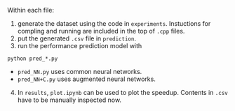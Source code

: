 Within each file:

1. generate the dataset using the code in `experiments`. Instuctions for compling and running are included in the top of `.cpp` files.
2. put the generated `.csv` file in `prediction`.
3. run the performance prediction model with 
```
python pred_*.py
```

* `pred_NN.py` uses common neural networks.
* `pred_NN+C.py` uses augmented neural networks.

4. In `results`, `plot.ipynb` can be used to plot the speedup. Contents in `.csv` have to be manually inspected now. 